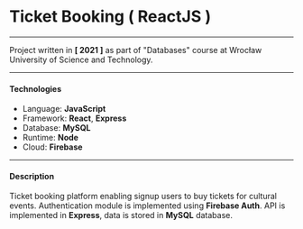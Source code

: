 # Ticket Booking ( ReactJS )

---

Project written in **[ 2021 ]** as part of "Databases" course at Wrocław University of Science and Technology.

---

#### Technologies

- Language: **JavaScript**
- Framework: **React**, **Express**
- Database: **MySQL**
- Runtime: **Node**
- Cloud: **Firebase**

---

#### Description

Ticket booking platform enabling signup users to buy tickets for cultural events. Authentication module is implemented using **Firebase Auth**. API is implemented in **Express**, data is stored in **MySQL** database.


